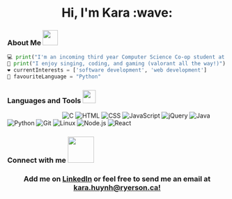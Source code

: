 <h1 align="center">
  Hi, I'm Kara :wave:
</h1>

### About Me <img src="https://media.giphy.com/media/oz45ELYgMoYVsZqmor/giphy.gif" width="35"/>
```python
💻 print("I'm an incoming third year Computer Science Co-op student at Ryerson University")
🎵 print("I enjoy singing, coding, and gaming (valorant all the way!)")
❤️ currentInterests = ['software development', 'web development']
🌸 favouriteLanguage = "Python"
```

### Languages and Tools <img src="https://media.giphy.com/media/FMnVZzDALopvG/giphy.gif" width="30"/>
&nbsp;&nbsp;&nbsp;&nbsp;&nbsp;&nbsp;&nbsp;&nbsp;&nbsp;&nbsp;&nbsp;&nbsp;&nbsp;&nbsp;&nbsp;&nbsp;&nbsp;&nbsp;&nbsp;&nbsp;&nbsp;&nbsp;&nbsp;&nbsp;&nbsp;&nbsp;&nbsp;&nbsp;&nbsp;&nbsp;&nbsp;
  ![C](https://img.shields.io/badge/-C-000000?style=flat&logo=C)
  ![HTML](https://img.shields.io/badge/-HTML5-000000?style=flat&logo=HTML5)
  ![CSS](https://img.shields.io/badge/-CSS3-000000?style=flat&logo=CSS3)
  ![JavaScript](https://img.shields.io/badge/-JavaScript-000000?style=flat&logo=javascript)
  ![jQuery](https://img.shields.io/badge/-jQuery-000000?style=flat&logo=jQuery&logoColor=0769AD)
  ![Java](https://img.shields.io/badge/-Java-000000?style=flat&logo=java&logoColor=007396)
  ![Python](https://img.shields.io/badge/-Python-000000?style=flat&logo=python)
  ![Git](https://img.shields.io/badge/-Git-000000?style=flat&logo=git&logoColor=F05032)
  ![Linux](https://img.shields.io/badge/-Linux-000000?style=flat&logo=linux&logoColor=FCC624)
  ![Node.js](https://img.shields.io/badge/-Node.js-000000?style=flat&logo=node.js&logoColor=339933)
  ![React](https://img.shields.io/badge/-React-000000?style=flat&logo=React&logoColor=61DAFB)
  



### Connect with me <img src="https://media.giphy.com/media/RImnzu65CsA3fc6u5f/giphy.gif" width="60"/>
<h3 align="center">
  Add me on <a href="https://www.linkedin.com/in/kara-huynh/">LinkedIn</a> or feel free to send me an email at <a href="mailto:kara.huynh@ryerson.ca">kara.huynh@ryerson.ca!</a>
</h3>


